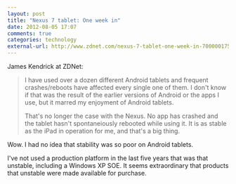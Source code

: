 ```yaml
---
layout: post
title: "Nexus 7 tablet: One week in"
date: 2012-08-05 17:07
comments: true
categories: technology
external-url: http://www.zdnet.com/nexus-7-tablet-one-week-in-7000001759/
---
```


James Kendrick at ZDNet: 

<blockquote>
I have used over a dozen different Android tablets and frequent crashes/reboots have affected every single one of them. I don't know if that was the result of the earlier versions of Android or the apps I use, but it marred my enjoyment of Android tablets.

That's no longer the case with the Nexus. No app has crashed and the tablet hasn't spontaneiously rebooted while using it. It is as stable as the iPad in operation for me, and that's a big thing.
</blockquote>

Wow. I had no idea that stability was so poor on Android tablets. 

I've not used a production platform in the last five years that was that
unstable, including a Windows XP SOE. It seems extraordinary that products
that unstable were made available for purchase. 
